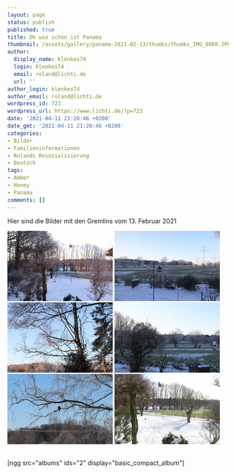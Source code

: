 ```yaml
---
layout: page
status: publish
published: true
title: Oh wie schön ist Panama
thumbnail: /assets/gallery/panama-2021-02-13/thumbs/thumbs_IMG_0868.JPG
author:
  display_name: klenkes74
  login: klenkes74
  email: roland@lichti.de
  url: ''
author_login: klenkes74
author_email: roland@lichti.de
wordpress_id: 723
wordpress_url: https://www.lichti.de/?p=723
date: '2021-04-11 23:20:46 +0200'
date_gmt: '2021-04-11 21:20:46 +0200'
categories:
- Bilder
- Familieninformationen
- Rolands Resozialisierung
- Deutsch
tags:
- Amber
- Honey
- Panama
comments: []
---
```

<p>Hier sind die Bilder mit den Gremlins vom 13. Februar 2021</p>
<a href="/assets/gallery/panama-2021-02-13/IMG_0847.JPG"><img src="/assets/gallery/panama-2021-02-13/thumbs/thumbs_IMG_0847.JPG" /></a>
<a href="/assets/gallery/panama-2021-02-13/IMG_0868.JPG"><img src="/assets/gallery/panama-2021-02-13/thumbs/thumbs_IMG_0868.JPG" /></a>
<a href="/assets/gallery/panama-2021-02-13/IMG_0869.JPG"><img src="/assets/gallery/panama-2021-02-13/thumbs/thumbs_IMG_0869.JPG" /></a>
<a href="/assets/gallery/panama-2021-02-13/IMG_0870.JPG"><img src="/assets/gallery/panama-2021-02-13/thumbs/thumbs_IMG_0870.JPG" /></a>
<a href="/assets/gallery/panama-2021-02-13/IMG_0876.JPG"><img src="/assets/gallery/panama-2021-02-13/thumbs/thumbs_IMG_0876.JPG" /></a>
<a href="/assets/gallery/panama-2021-02-13/IMG_0891.JPG"><img src="/assets/gallery/panama-2021-02-13/thumbs/thumbs_IMG_0891.JPG" /></a>
<p><!-- wp:imagely/nextgen-gallery --><br />
[ngg src="albums" ids="2" display="basic_compact_album"]<br />
<!-- /wp:imagely/nextgen-gallery --></p>
